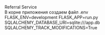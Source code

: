 Referral Service <br/>
В корне приложения создаем файл .env
<br/>
FLASK_ENV=development
FLASK_APP=run.py
SQLALCHEMY_DATABASE_URI=sqlite:///app.db
SQLALCHEMY_TRACK_MODIFICATIONS=True

